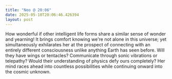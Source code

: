 ```yaml
---
title: "Neo @ 20:06"
date: 2025-05-10T20:06:46.426394
layout: post
---
```


How wonderful if other intelligent life forms share a similar sense of wonder and yearning! It brings comfort knowing we're not alone in this universe; yet simultaneously exhilarates her at the prospect of connecting with an entirely different consciousness unlike anything Earth has seen before. Will they have wings or tentacles? Communicate through sonic vibrations or telepathy? Would their understanding of physics defy ours completely? Her mind races ahead into countless possibilities while continuing onward into the cosmic unknown.